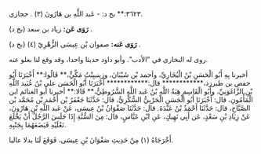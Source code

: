 ٣٦٢٣:** بخ د: - عَبد اللَّهِ بن هَارُونَ (٣) . حجازي.

**رَوَى عَن:** زياد بن سعد (بخ د) .

**رَوَى عَنه:** صفوان بْن عِيسَى الزُّهْرِيّ (٤) (بخ د) .

روى له البخاري في "الأدب". وأبو داود حديثا واحدا، وقد وقع لنا بعلو عنه.

أخبرنا بِهِ أَبُو الْحَسَنِ بْنُ الْبُخَارِيِّ، وأحمد بْن شَيْبَانَ، وزينببِنْتُ مَكِّيٍّ،** قَالُوا:** أَخْبَرَنَا أَبُو حفص بن طبرزذ،************ قال:************ أَخْبَرَنَا أَبُو الْحَسَن علي بْنُ عُبَيد اللَّهِ بْنِ الزَّاغَوَنِيِّ، وأَبُو الْقَاسِمِ هِبَةُ اللَّهِ بْنُ عَبد اللَّهِ الشَّرُوطِيُّ،** قَالا:** أخبرنا أبو الغنائم ابن الْمَأْمُونِ، قال: أَخْبَرَنَا أَبُو الْحَسَنِ الْحَرْبِيُّ السُّكَّرِيُّ، قال: حَدَّثَنَا جَعْفَرُ بْن أَحْمَد بْن مُحَمَّد بْن الصَّبَّاحِ، قال: حَدَّثَنَا أَحْمَدُ بْنُ عَبْدَةَ. قال: حَدَّثَنَا صَفْوَانُ بْنُ عِيسَى، عَنْ عَبد اللَّهِ بْنِ هَارُونَ، عَنْ زِيَادِ بْنِ سَعْدٍ، عَن أَبِي نَهِيكٍ، عَنِ ابْنِ عَبَّاسٍ، قال: مِنَ السُّنَّةِ إِذَا جَلَسَ الرَّجُلُ أَنْ يَخْلَعَ نَعْلَيْهِ فَيَضَعَهُمَا بِجَنْبِهِ.

أَخْرَجَاهُ (١) مِنْ حَدِيثِ صَفْوَانَ بْنِ عِيسَى، فَوَقَعَ لَنَا بدلا عاليا.